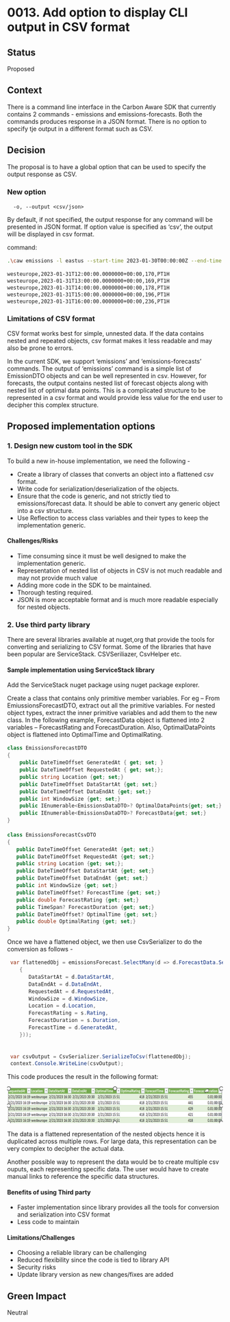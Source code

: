 
# 0013. Add option to display CLI output in CSV format

## Status

Proposed

## Context
There is a command line interface in the Carbon Aware SDK that currently contains 2 commands - emissions and emissions-forecasts. Both the commands produces response in a JSON format. There is no option to specify tje output in a different format such as CSV.  

## Decision

The proposal is to have a global option that can be used to specify the output response as CSV. 

### New option

```text
  -o, --output <csv/json> 
```

By default, if not specified, the output response for any command will be presented in JSON format. 
If option value is specified as ‘csv’, the output will be displayed in csv format. 

command:

```bash
.\caw emissions -l eastus --start-time 2023-01-30T00:00:00Z --end-time 2023-01-31T23:59:59Z --output csv
```

```csv 
westeurope,2023-01-31T12:00:00.0000000+00:00,170,PT1H
westeurope,2023-01-31T13:00:00.0000000+00:00,169,PT1H
westeurope,2023-01-31T14:00:00.0000000+00:00,178,PT1H
westeurope,2023-01-31T15:00:00.0000000+00:00,196,PT1H
westeurope,2023-01-31T16:00:00.0000000+00:00,236,PT1H
```
### Limitations of CSV format 

CSV format works best for simple, unnested data. If the data contains nested and repeated objects, csv format makes it less readable and may also be prone to errors. 

In the current SDK, we support ‘emissions’ and ‘emissions-forecasts’ commands. The output of ‘emissions’ command is a simple list of EmissionDTO objects and can be well represented in csv. However, for forecasts, the output contains nested list of forecast objects along with nested list of optimal data points. This is a complicated structure to be represented in a csv format and would provide less value for the end user to decipher this complex structure.  

## Proposed implementation options 


### 1. Design new custom tool in the SDK 

To build a new in-house implementation, we need the following -  

- Create a library of classes that converts an object into a flattened csv format.  
- Write code for serialization/deserialization of the objects. 
- Ensure that the code is generic, and not strictly tied to emissions/forecast data. It should be able to convert any generic object into a csv structure. 
- Use Reflection to access class variables and their types to keep the implementation generic. 

#### Challenges/Risks 

- Time consuming since it must be well designed to make the implementation generic. 
- Representation of nested list of objects in CSV is not much readable and may not provide much value  
- Adding more code in the SDK to be maintained. 
- Thorough testing required. 
- JSON is more acceptable format and is much more readable especially for nested objects. 

 
### 2. Use third party library 

There are several libraries available at nuget,org that provide the tools for converting and serializing to CSV format. Some of the libraries that have been popular are ServiceStack. CSVSeriliazer, CsvHelper etc. 

#### Sample implementation using ServiceStack library 

Add the ServiceStack nuget package using nuget package explorer.  

Create a class that contains only primitive member variables. For eg – From EmiussionsForecastDTO, extract out all the primitive variables. For nested object types, extract the inner primitive variables and add them to the new class. In the following example, ForecastData object is flattened into 2 variables – ForecastRating and ForecastDuration. Also, OptimalDataPoints object is flattened into OptimalTime and OptimalRating. 

```c# 
class EmissionsForecastDTO 
{ 
    public DateTimeOffset GeneratedAt { get; set; } 
    public DateTimeOffset RequestedAt { get; set;}; 
    public string Location {get; set;}  
    public DateTimeOffset DataStartAt {get; set;} 
    public DateTimeOffset DataEndAt {get; set;} 
    public int WindowSize {get; set;} 
    public IEnumerable<EmissionsDataDTO>? OptimalDataPoints{get; set;} 
    public IEnumerable<EmissionsDataDTO>? ForecastData{get; set;} 
}  

class EmissionsForecastCsvDTO 
{ 
   public DateTimeOffset GeneratedAt {get; set;} 
   public DateTimeOffset RequestedAt {get; set;} 
   public string Location {get; set;}; 
   public DateTimeOffset DataStartAt {get; set;} 
   public DateTimeOffset DataEndAt {get; set;} 
   public int WindowSize {get; set;} 
   public DateTimeOffset? ForecastTime {get; set;} 
   public double ForecastRating {get; set;} 
   public TimeSpan? ForecastDuration {get; set;} 
   public DateTimeOffset? OptimalTime {get; set;} 
   public double OptimalRating {get; set;} 
} 
```
Once we have a flattened object, we then use CsvSerializer to do the conversion as follows -  

```c#
 var flattenedObj = emissionsForecast.SelectMany(d => d.ForecastData.Select(s => new EmissionsForecastCsvDTO 
    { 
       DataStartAt = d.DataStartAt, 
       DataEndAt = d.DataEndAt, 
       RequestedAt = d.RequestedAt, 
       WindowSize = d.WindowSize, 
       Location = d.Location, 
       ForecastRating = s.Rating, 
       ForecastDuration = s.Duration, 
       ForecastTime = d.GeneratedAt, 
    })); 


 var csvOutput = CsvSerializer.SerializeToCsv(flattenedObj); 
 context.Console.WriteLine(csvOutput); 
```
This code produces the result in the following format: 

![CSV response](../../images/emissions-forecast-csv.png)

The data is a flattened representation of the nested objects hence it is duplicated across multiple rows. For large data, this representation can be very complex to decipher the actual data. 

Another possible way to represent the data would be to create multiple csv ouputs, each representing specific data. The user would have to create manual links to reference the specific data structures.   

#### Benefits of using Third party 
- Faster implementation since library provides all the tools for conversion and serialization into CSV format 
- Less code to maintain 

#### Limitations/Challenges 
- Choosing a reliable library can be challenging 
- Reduced flexibility since the code is tied to library API 
- Security risks 
- Update library version as new changes/fixes are added 


## Green Impact  

Neutral

